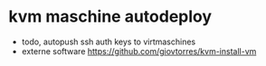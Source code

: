 kvm maschine autodeploy
===========
- todo, autopush ssh auth keys to virtmaschines
- externe software https://github.com/giovtorres/kvm-install-vm
